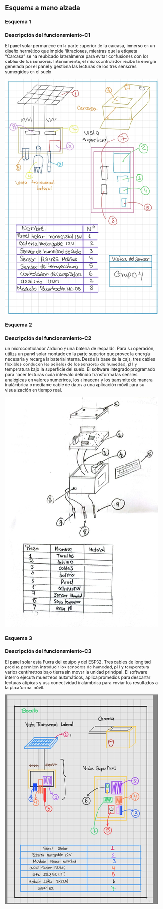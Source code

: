 ## Esquema a mano alzada
### Esquema 1
### Descripción del funcionamiento-C1
El panel solar permanece en la parte superior de la carcasa, inmerso en un diseño hermético que impide filtraciones, mientras que la etiqueta “Carcasa” se ha reubicado lateralmente para evitar confusiones con los cables de los sensores. Internamente, el microcontrolador recibe la energía generada por el panel y gestiona las lecturas de los tres sensores sumergidos en el suelo

![Caja Negra](../IMAGENES/7.jpg)

### Esquema 2
### Descripción del funcionamiento-C2
un microcontrolador Arduino y una batería de respaldo. Para su operación, utiliza un panel solar montado en la parte superior que provee la energía necesaria y recarga la batería interna. Desde la base de la caja, tres cables flexibles conducen las señales de los sensores de humedad, pH y temperatura bajo la superficie del suelo. El software integrado programado para hacer lecturas cada intervalo definido transforma las señales analógicas en valores numéricos, los almacena y los transmite de manera inalámbrica o mediante cable de datos a una aplicación móvil para su visualización en tiempo real.

![Caja Negra](../IMAGENES/8.jpg)

### Esquema 3
### Descripción del funcionamiento-C3
El panel solar esta Fuera del equipo y del ESP32. Tres cables de longitud precisa permiten introducir los sensores de humedad, pH y temperatura varios centímetros bajo tierra sin mover la unidad principal. El software interno ejecuta muestreos automáticos, aplica promedios para descartar lecturas atípicas y usa conectividad inalámbrica para enviar los resultados a la plataforma móvil.


![Caja Negra](../IMAGENES/6.jpg)
